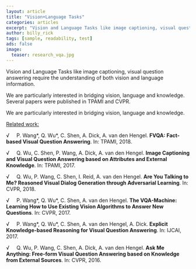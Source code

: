 ```yaml
---
layout: article
title: "Vision+Language Tasks"
categories: articles
excerpt: "Vision and Language Tasks like image captioning, visual question answering require the understanding of both vision and language information. We are particularly interested in bridging vision, language and knowledge. Several papers were published in TPAMI and CVPR. "
author: billy_rick
tags: [sample, readability, test]
ads: false
image:
  teaser: research_vqa.jpg
---
```

Vision and Language Tasks like image captioning, visual question answering require the understanding of both vision and language information. 

We are particularly interested in bridging vision, language and knowledge. Several papers were published in TPAMI and CVPR.

We are particularly interested in bridging vision, language and knowledge. 

<u>Related work:</u>

&radic; &nbsp; &nbsp; P. Wang*, Q. Wu*, C. Shen, A. Dick, A. van den Hengel. **FVQA: Fact-based Visual Question Answering**. In: TPAMI, 2018.

&radic; &nbsp; &nbsp; Q. Wu, C. Shen, P. Wang, A. Dick, A. van den Hengel. **Image Captioning and Visual Question Answering based on Attributes and External Knowledge**. In: TPAMI, 2017.

&radic; &nbsp; &nbsp; Q. Wu, P. Wang, C. Shen, I. Reid, A. van den Hengel. **Are You Talking to Me? Reasoned Visual Dialog Generation through Adversarial Learning**. In: CVPR, 2018.

&radic; &nbsp; &nbsp; P. Wang*, Q. Wu*, C. Shen, A. van den Hengel. **The VQA-Machine: Learning How to Use Existing Vision Algorithms to Answer New Questions**. In: CVPR, 2017.

&radic; &nbsp; &nbsp; P. Wang*, Q. Wu*, C. Shen, A. van den Hengel, A. Dick. **Explicit Knowledge-based Reasoning for Visual Question Answering**. In: IJCAI, 2017.

&radic; &nbsp; &nbsp; Q. Wu, P. Wang, C. Shen, A. Dick, A. van den Hengel. **Ask Me Anything: Free-form Visual Question Answering based on Knowledge from External Sources**. In: CVPR, 2016.
